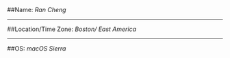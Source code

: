 
##Name: *Ran Cheng* 

---

##Location/Time Zone: *Boston/ East America*

---

##OS: *macOS Sierra*



